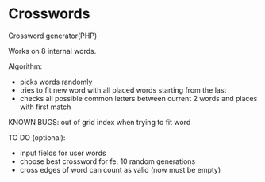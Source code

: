 # Crosswords

Crossword generator(PHP)

Works on 8 internal words.

Algorithm: 
- picks words randomly
- tries to fit new word with all placed words starting from the last 
- checks all possible common letters between current 2 words and places with first match
 
KNOWN BUGS: out of grid index when trying to fit word

TO DO (optional): 
- input fields for user words 
- choose best crossword for fe. 10 random generations
- cross edges of word can count as valid (now must be empty)
